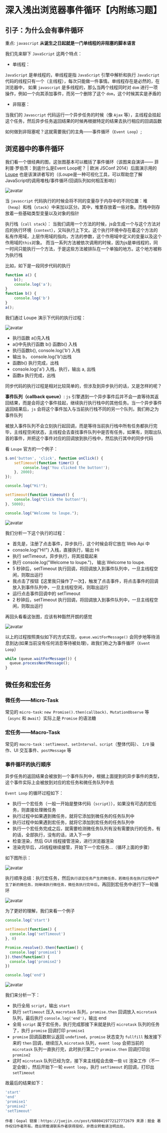 
# 深入浅出浏览器事件循环【内附练习题】

## 引子：为什么会有事件循环

重点: `javascript` **从诞生之日起就是一门单线程的非阻塞的脚本语言**

我们先来聊下 `JavaScript` 这两个特点：

- 单线程：

`JavaScript` 是单线程的，单线程是指 `JavaScript` 引擎中解析和执行 `JavaScript` 代码的线程只有一个（主线程），每次只能做一件事情。单线程存在是必然的，在浏览器中， 如果 `javascript` 是多线程的，那么当两个线程同时对 `dom` 进行一项操作，例如一个向其添加事件，而另一个删除了这个 `dom`，这个时候其实是矛盾的

- 非阻塞：
  
当我们的 `Javascript` 代码运行一个异步任务的时候（像 `Ajax` 等），主线程会挂起这个任务，然后异步任务返回结果的时候再根据特定的结果去执行相应的回调函数

如何做到非阻塞呢？这就需要我们的主角——事件循环（`Event Loop`）;

## 浏览器中的事件循环

我们看一个很经典的图，这张图基本可以概括了事件循环（该图来自演讲—— 菲利普·罗伯茨：到底什么是Event Loop呢？ | 欧洲 JSConf 2014）后面演示用的 [Loupe](http://latentflip.com/loupe/?code=JC5vbignYnV0dG9uJywgJ2NsaWNrJywgZnVuY3Rpb24gb25DbGljaygpIHsKICAgIHNldFRpbWVvdXQoZnVuY3Rpb24gdGltZXIoKSB7CiAgICAgICAgY29uc29sZS5sb2coJ1lvdSBjbGlja2VkIHRoZSBidXR0b24hJyk7ICAgIAogICAgfSwgMjAwMCk7Cn0pOwoKY29uc29sZS5sb2coIkhpISIpOwoKc2V0VGltZW91dChmdW5jdGlvbiB0aW1lb3V0KCkgewogICAgY29uc29sZS5sb2coIkNsaWNrIHRoZSBidXR0b24hIik7Cn0sIDUwMDApOwoKY29uc29sZS5sb2coIldlbGNvbWUgdG8gbG91cGUuIik7!!!PGJ1dHRvbj5DbGljayBtZSE8L2J1dHRvbj4%3D) 也是该演讲者写的（(Loupe是一种可视化工具，可以帮助您了解JavaScript的调用堆栈/事件循环/回调队列如何相互影响)）

![avatar](../assets/507c57f32f3c4efd91f118d0a4bd6374_tplv-k3u1fbpfcp-zoom-1.image)

当 `javascript` 代码执行的时候会将不同的变量存于内存中的不同位置：堆（`heap`）和栈（`stack`）中来加以区分。其中，堆里存放着一些对象。而栈中则存放着一些基础类型变量以及对象的指针

执行栈（`call stack`）： 当我们调用一个方法的时候，js会生成一个与这个方法对应的执行环境（`context`），又叫执行上下文。这个执行环境中存在着这个方法的私有作用域，上层作用域的指向，方法的参数，这个作用域中定义的变量以及这个作用域的`this`对象。 而当一系列方法被依次调用的时候，因为js是单线程的，同一时间只能执行一个方法，于是这些方法被排队在一个单独的地方。这个地方被称为执行栈

比如，如下是一段同步代码的执行

```js
function a() {
    b();
    console.log('a');
}
function b() {
    console.log('b')
}
a();
```

我们通过 Loupe 演示下代码的执行过程：

![avatar](../assets/490cbda3dd9a4db5aba7fad2483ee7af_tplv-k3u1fbpfcp-zoom-1.image)

- 执行函数 a()先入栈
- a()中先执行函数 b() 函数b() 入栈
- 执行函数b(), console.log('b') 入栈
- 输出 b， console.log('b')出栈
- 函数b() 执行完成，出栈
- console.log('a') 入栈，执行，输出 a, 出栈
- 函数a 执行完成，出栈

同步代码的执行过程是相对比较简单的，但涉及到异步执行的话，又是怎样的呢？

**事件队列（callback queue）**: `js` 引擎遇到一个异步事件后并不会一直等待其返回结果，而是会将这个事件挂起，继续执行执行栈中的其他任务。当一个异步事件返回结果后，`js` 会将这个事件加入与当前执行栈不同的另一个队列，我们称之为事件队列

被放入事件队列不会立刻执行起回调，而是等待当前执行栈中所有任务都执行完毕，主线程空闲状态，主线程会去查找事件队列中是否有任务，如果有，则取出队首的事件，并把这个事件对应的回调放到执行栈中，然后执行其中的同步代码

看 `Loupe` 官方的一个例子：

```js
$.on('button', 'click', function onClick() {
    setTimeout(function timer() {
        console.log('You clicked the button!');    
    }, 2000);
});

console.log("Hi!");

setTimeout(function timeout() {
    console.log("Click the button!");
}, 5000);

console.log("Welcome to loupe.");
```

![avatar](../assets/702aef912d8548e088d70cf82b2b4d54_tplv-k3u1fbpfcp-zoom-1.image)

我们分析一下这个执行的过程：

- 首先是，注册了点击事件，异步执行，这个时候会将它放在 Web Api 中
- console.log("Hi!") 入栈，直接执行，输出 Hi
- 执行 setTimeout，异步执行，将其挂载起来
- 执行 console.log("Welcome to loupe.")， 输出 Welcome to loupe.
- 5 秒钟后，setTimeout 执行回调，将回调放入到事件队列中，一旦主线程空闲，则取出运行
- 我点击了按钮【这里我只操作了一次】，触发了点击事件，将点击事件的回调放入到事件队列中，一旦主线程空闲，则取出运行
- 运行点击事件回调中的 setTimeout
- 2 秒钟后，setTimeout 执行回调，将回调放入到事件队列中，一旦主线程空闲，则取出运行

再回头看看这张图，应该有种豁然开朗的感觉

![avatar](../assets/507c57f32f3c4efd91f118d0a4bd6374_tplv-k3u1fbpfcp-zoom-1.image)

以上的过程按照类似如下的方式实现，`queue.waitForMessage()` 会同步地等待消息到达(如果当前没有任何消息等待被处理)，故我们称之为事件循环（`Event Loop`）

```js
while (queue.waitForMessage()) {
  queue.processNextMessage();
}
```

## 微任务和宏任务

### 微任务——Micro-Task

常见的 `micro-task`: `new Promise().then(callback)、MutationObserve` 等（`async` 和 a`wait`）实际上是 `Promise` 的语法糖

### 宏任务——Macro-Task

常见的 `macro-task：setTimeout、setInterval、script`（整体代码）、 `I/O` 操作、UI 交互事件、`postMessage` 等

### 事件循环的执行顺序

异步任务的返回结果会被放到一个事件队列中，根据上面提到的异步事件的类型，这个事件实际上会被放到对应的宏任务和微任务队列中去

`Event Loop` 的循环过程如下：

- 执行一个宏任务（一般一开始是整体代码（`script`）），如果没有可选的宏任务，则直接处理微任务
- 执行过程中如果遇到微任务，就将它添加到微任务的任务队列中
- 执行过程中如果遇到宏任务，就将它添加到宏任务的任务队列中
- 执行一个宏任务完成之后，就需要检测微任务队列有没有需要执行的任务，有的话，全部执行，没有的话，进入下一步
- 检查渲染，然后 GUI 线程接管渲染，进行浏览器渲染
- 渲染完毕后，JS线程继续接管，开始下一个宏任务...（循环上面的步骤）

如下图所示：

![avatar](../assets/9719dcb63fd14301a6f43492a9f56465_tplv-k3u1fbpfcp-zoom-1.image)

执行顺序总结：执行宏任务，然后`执行该宏任务产生的微任务，若微任务在执行过程中产生了新的微任务，则继续执行微任务，微任务执行完毕后`，再回到宏任务中进行下一轮循环

![avatar](../assets/00ac669ced184b3f816307a7bced3ce9_tplv-k3u1fbpfcp-zoom-1.image)

为了更好的理解，我们来看一个例子

```js
console.log('start')

setTimeout(function() {
  console.log('setTimeout')
}, 0)

Promise.resolve().then(function() {
  console.log('promise1')
}).then(function() {
  console.log('promise2')
})

console.log('end')
```

![avatar](../assets/ff720a00d0ef487ca85465f3100121ea_tplv-k3u1fbpfcp-zoom-1.image)

我们来分析一下：

- 执行全局 `script`，输出 `start`
- 执行 `setTimeout` 压入 `macrotask` 队列，`promise.then` 回调放入 `microtask` 队列，最后执行 `console.log('end')`，输出 end
- 全局 `script` 属于宏任务，执行完成那接下来就是执行 `microtask` 队列的任务了，执行 `promise` 回调打印 `promise1`
- `promise` 回调函数默认返回 `undefined`，`promise` 状态变为 `fullfill` 触发接下来的 `then` 回调，继续压入 `microtask` 队列，`event loop` 会把当前的`microtask` 队列一直执行完，此时执行第二个 `promise.then` 回调打印出`promise2`
- 这时 `microtask` 队列已经为空，接下来主线程会去做一些 `UI` 渲染工作（不一定会做），然后开始下一轮 `event loop`，执行 `setTimeout` 的回调，打印出 `setTimeout`

故最后的结果如下：
```js
'start'
'end'
'promise1'
'promise2'
'setTimeout'
```


`作者：Gopal
链接：https://juejin.cn/post/6880419772127772679
来源：掘金
著作权归作者所有。商业转载请联系作者获得授权，非商业转载请注明出处。`